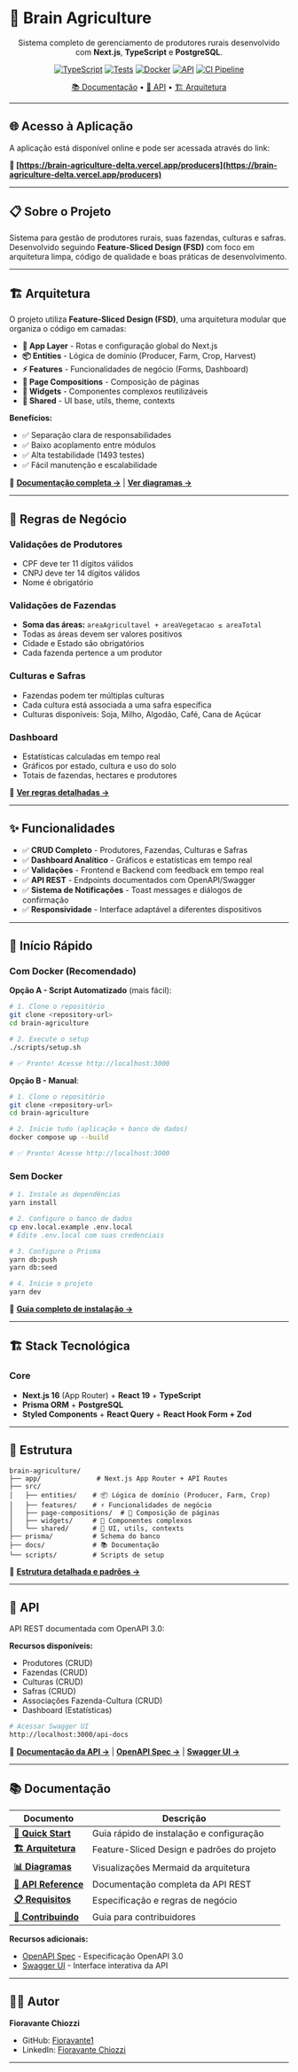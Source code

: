 # 🌾 Brain Agriculture

<div align="center">

Sistema completo de gerenciamento de produtores rurais desenvolvido com **Next.js**, **TypeScript** e **PostgreSQL**.

[![TypeScript](https://img.shields.io/badge/TypeScript-100%25-blue)](https://www.typescriptlang.org/)
[![Tests](https://img.shields.io/badge/Tests-1493%20passing-success)](#-testes)
[![Docker](https://img.shields.io/badge/Docker-Ready-blue)](./docs/quick-start.md)
[![API](https://img.shields.io/badge/API-OpenAPI-green)](./docs/api-reference.md)
[![CI Pipeline](https://github.com/fioravante1/brain-agriculture/actions/workflows/ci.yml/badge.svg)](https://github.com/fioravante1/brain-agriculture/actions/workflows/ci.yml)

[📚 Documentação](./docs/) • [🔌 API](./docs/api-reference.md) • [🏗️ Arquitetura](./docs/architecture.md)

</div>

---

## 🌐 Acesso à Aplicação

A aplicação está disponível online e pode ser acessada através do link:

**🔗 [https://brain-agriculture-delta.vercel.app/producers](https://brain-agriculture-delta.vercel.app/producers)**

---

## 📋 Sobre o Projeto

Sistema para gestão de produtores rurais, suas fazendas, culturas e safras. Desenvolvido seguindo **Feature-Sliced Design (FSD)** com foco em arquitetura limpa, código de qualidade e boas práticas de desenvolvimento.

---

## 🏗️ Arquitetura

O projeto utiliza **Feature-Sliced Design (FSD)**, uma arquitetura modular que organiza o código em camadas:

- **🎯 App Layer** - Rotas e configuração global do Next.js
- **📦 Entities** - Lógica de domínio (Producer, Farm, Crop, Harvest)
- **⚡ Features** - Funcionalidades de negócio (Forms, Dashboard)
- **📄 Page Compositions** - Composição de páginas
- **🧩 Widgets** - Componentes complexos reutilizáveis
- **🔧 Shared** - UI base, utils, theme, contexts

**Benefícios:**

- ✅ Separação clara de responsabilidades
- ✅ Baixo acoplamento entre módulos
- ✅ Alta testabilidade (1493 testes)
- ✅ Fácil manutenção e escalabilidade

📖 **[Documentação completa →](./docs/architecture.md)** | **[Ver diagramas →](./docs/diagrams.md)**

---

## 📐 Regras de Negócio

### Validações de Produtores

- CPF deve ter 11 dígitos válidos
- CNPJ deve ter 14 dígitos válidos
- Nome é obrigatório

### Validações de Fazendas

- **Soma das áreas:** `areaAgricultavel + areaVegetacao ≤ areaTotal`
- Todas as áreas devem ser valores positivos
- Cidade e Estado são obrigatórios
- Cada fazenda pertence a um produtor

### Culturas e Safras

- Fazendas podem ter múltiplas culturas
- Cada cultura está associada a uma safra específica
- Culturas disponíveis: Soja, Milho, Algodão, Café, Cana de Açúcar

### Dashboard

- Estatísticas calculadas em tempo real
- Gráficos por estado, cultura e uso do solo
- Totais de fazendas, hectares e produtores

📖 **[Ver regras detalhadas →](./docs/test-requirements.md)**

---

## ✨ Funcionalidades

- ✅ **CRUD Completo** - Produtores, Fazendas, Culturas e Safras
- ✅ **Dashboard Analítico** - Gráficos e estatísticas em tempo real
- ✅ **Validações** - Frontend e Backend com feedback em tempo real
- ✅ **API REST** - Endpoints documentados com OpenAPI/Swagger
- ✅ **Sistema de Notificações** - Toast messages e diálogos de confirmação
- ✅ **Responsividade** - Interface adaptável a diferentes dispositivos

---

## 🚀 Início Rápido

### Com Docker (Recomendado)

**Opção A - Script Automatizado** (mais fácil):

```bash
# 1. Clone o repositório
git clone <repository-url>
cd brain-agriculture

# 2. Execute o setup
./scripts/setup.sh

# ✅ Pronto! Acesse http://localhost:3000
```

**Opção B - Manual**:

```bash
# 1. Clone o repositório
git clone <repository-url>
cd brain-agriculture

# 2. Inicie tudo (aplicação + banco de dados)
docker compose up --build

# ✅ Pronto! Acesse http://localhost:3000
```

### Sem Docker

```bash
# 1. Instale as dependências
yarn install

# 2. Configure o banco de dados
cp env.local.example .env.local
# Edite .env.local com suas credenciais

# 3. Configure o Prisma
yarn db:push
yarn db:seed

# 4. Inicie o projeto
yarn dev
```

📖 **[Guia completo de instalação →](./docs/quick-start.md)**

---

## 🏗️ Stack Tecnológica

### Core

- **Next.js 16** (App Router) + **React 19** + **TypeScript**
- **Prisma ORM** + **PostgreSQL**
- **Styled Components** + **React Query** + **React Hook Form + Zod**

---

## 📁 Estrutura

```
brain-agriculture/
├── app/              # Next.js App Router + API Routes
├── src/
│   ├── entities/    # 📦 Lógica de domínio (Producer, Farm, Crop)
│   ├── features/    # ⚡ Funcionalidades de negócio
│   ├── page-compositions/  # 📄 Composição de páginas
│   ├── widgets/     # 🧩 Componentes complexos
│   └── shared/      # 🔧 UI, utils, contexts
├── prisma/          # Schema do banco
├── docs/            # 📚 Documentação
└── scripts/         # Scripts de setup
```

📖 **[Estrutura detalhada e padrões →](./docs/architecture.md)**

---

## 🔌 API

API REST documentada com OpenAPI 3.0:

**Recursos disponíveis:**

- Produtores (CRUD)
- Fazendas (CRUD)
- Culturas (CRUD)
- Safras (CRUD)
- Associações Fazenda-Cultura (CRUD)
- Dashboard (Estatísticas)

```bash
# Acessar Swagger UI
http://localhost:3000/api-docs
```

📖 **[Documentação da API →](./docs/api-reference.md)** | **[OpenAPI Spec →](./public/openapi.yaml)** | **[Swagger UI →](http://localhost:3000/api-docs)**

---

## 📚 Documentação

| Documento                                        | Descrição                                  |
| ------------------------------------------------ | ------------------------------------------ |
| **[🚀 Quick Start](./docs/quick-start.md)**      | Guia rápido de instalação e configuração   |
| **[🏗️ Arquitetura](./docs/architecture.md)**     | Feature-Sliced Design e padrões do projeto |
| **[📊 Diagramas](./docs/diagrams.md)**           | Visualizações Mermaid da arquitetura       |
| **[🔌 API Reference](./docs/api-reference.md)**  | Documentação completa da API REST          |
| **[📋 Requisitos](./docs/test-requirements.md)** | Especificação e regras de negócio          |
| **[🤝 Contribuindo](./docs/contributing.md)**    | Guia para contribuidores                   |

**Recursos adicionais:**

- [OpenAPI Spec](./public/openapi.yaml) - Especificação OpenAPI 3.0
- [Swagger UI](http://localhost:3000/api-docs) - Interface interativa da API

---

## 👨‍💻 Autor

**Fioravante Chiozzi**

- GitHub: [Fioravante1](https://github.com/Fioravante1)
- LinkedIn: [Fioravante Chiozzi](https://www.linkedin.com/in/fioravantechiozzi/)

---
